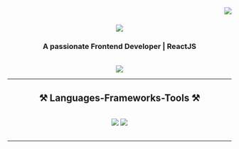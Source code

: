<img align="right" src="https://visitor-badge.laobi.icu/badge?page_id=KhairilRahman04.KhairilRahman04" />

<h1 align="center">
    <img src="https://readme-typing-svg.herokuapp.com/?font=Righteous&size=35&center=true&vCenter=true&width=500&height=70&duration=4000&lines=Hi+There!+👋;+I'm+Khairil+Rahman!;" />
</h1>

<h3 align="center">A passionate Frontend Developer | ReactJS</h3>

<br/>
 
<div align="center"> 
  <a href="https://linkedin.com/in/khairil-rahman-a451a6251/" target="_blank">
    <img src="https://img.shields.io/badge/LinkedIn-0077B5?style=for-the-badge&logo=linkedin&logoColor=white" target="_blank" />
  </a>
</div>

 <hr/>
 
<h2 align="center">⚒️ Languages-Frameworks-Tools ⚒️</h2>
<br/>
<div align="center">
    <img src="https://skillicons.dev/icons?i=javascript,typescript,react,nextjs,bootstrap,tailwind" />
    <img src="https://skillicons.dev/icons?i=nodejs,mongodb,mysql,github" /><br>
</div>

<br/>

<hr/>

